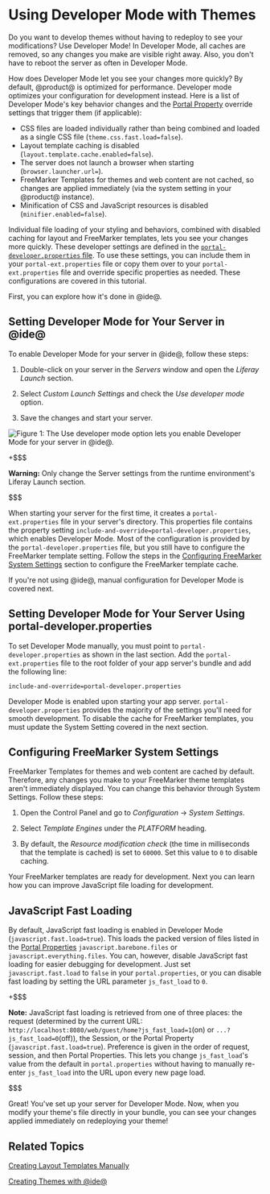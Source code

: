 # Using Developer Mode with Themes [](id=using-developer-mode-with-themes)

Do you want to develop themes without having to redeploy to see your 
modifications? Use Developer Mode! In Developer Mode, all caches are removed, so 
any changes you make are visible right away. Also, you don't have to reboot the 
server as often in Developer Mode.

How does Developer Mode let you see your changes more quickly? By default,
@product@ is optimized for performance. Developer mode optimizes your
configuration for development instead. Here is a list of Developer Mode's key
behavior changes and the 
[Portal Property](https://docs.liferay.com/portal/7.1/propertiesdoc/portal.properties.html)
override settings that trigger them (if applicable):

- CSS files are loaded individually rather than being combined and loaded as a
  single CSS file (`theme.css.fast.load=false`).
- Layout template caching is disabled (`layout.template.cache.enabled=false`).
- The server does not launch a browser when starting (`browser.launcher.url=`).
- FreeMarker Templates for themes and web content are not cached, so changes
  are applied immediately (via the system setting in your @product@ instance).
- Minification of CSS and JavaScript resources is disabled
  (`minifier.enabled=false`).

Individual file loading of your styling and behaviors, combined with disabled
caching for layout and FreeMarker templates, lets you see your changes more 
quickly. These developer settings are defined in the 
[`portal-developer.properties` file](https://github.com/liferay/liferay-portal/blob/7.1.x/portal-impl/src/portal-developer.properties). 
To use these settings, you can include them in your `portal-ext.properties` file 
or copy them over to your `portal-ext.properties` file and override specific 
properties as needed. These configurations are covered in this tutorial.

First, you can explore how it's done in @ide@. 

## Setting Developer Mode for Your Server in @ide@ [](id=setting-developer-mode-for-your-server-in-liferay-ide)

To enable Developer Mode for your server in @ide@, follow these steps: 
 
1.  Double-click on your server in the *Servers* window and open the 
    *Liferay Launch* section.
 
2.  Select *Custom Launch Settings* and check the *Use developer mode* option. 

3.  Save the changes and start your server.

![Figure 1: The *Use developer mode* option lets you enable Developer Mode for your server in @ide@.](../../../../images/developer-mode-ide.png)

+$$$

**Warning:** Only change the Server settings from the runtime environment's 
Liferay Launch section.

$$$

When starting your server for the first time, it creates a 
`portal-ext.properties` file in your server's directory. This properties file 
contains the property setting `include-and-override=portal-developer.properties`, 
which enables Developer Mode. Most of the configuration is provided by the 
`portal-developer.properties` file, but you still have to configure the 
FreeMarker template setting. Follow the steps in the 
[Configuring FreeMarker System Settings](/develop/tutorials/-/knowledge_base/7-1/using-developer-mode-with-themes#configuring-freemarker-system-settings) 
section to configure the FreeMarker template cache. 

If you're not using @ide@, manual configuration for Developer Mode is covered 
next.

## Setting Developer Mode for Your Server Using portal-developer.properties [](id=setting-developer-mode-for-your-server-using-portal-developer-properties)

To set Developer Mode manually, you must point to `portal-developer.properties` 
as shown in the last section. Add the `portal-ext.properties` file to the root 
folder of your app server's bundle and add the following line:

    include-and-override=portal-developer.properties
 
Developer Mode is enabled upon starting your app server. 
`portal-developer.properties` provides the majority of the settings you'll need 
for smooth development. To disable the cache for FreeMarker templates, you must 
update the System Setting covered in the next section. 

## Configuring FreeMarker System Settings [](id=configuring-freemarker-system-settings)

FreeMarker Templates for themes and web content are cached by default. 
Therefore, any changes you make to your FreeMarker theme templates aren't 
immediately displayed. You can change this behavior through System Settings. 
Follow these steps: 

1.  Open the Control Panel and go to *Configuration* &rarr; *System Settings*.

2.  Select *Template Engines* under the *PLATFORM* heading.

3.  By default, the *Resource modification check* (the time in milliseconds that
    the template is cached) is set to `60000`. Set this value to `0` to disable
    caching.

Your FreeMarker templates are ready for development. Next you can learn how you 
can improve JavaScript file loading for development. 

## JavaScript Fast Loading [](id=javascript-fast-loading)

By default, JavaScript fast loading is enabled in Developer Mode 
(`javascript.fast.load=true`). This loads the packed version of files listed in 
the 
[Portal Properties](https://docs.liferay.com/portal/7.1/propertiesdoc/portal.properties.html#JavaScript) 
`javascript.barebone.files` or `javascript.everything.files`. You can, however, 
disable JavaScript fast loading for easier debugging for development. Just set 
`javascript.fast.load` to `false` in your `portal.properties`, or you can 
disable fast loading by setting the URL parameter `js_fast_load` to `0`.

+$$$

**Note:** JavaScript fast loading is retrieved from one of three places: the 
request (determined by the current URL: 
`http://localhost:8080/web/guest/home?js_fast_load=1`(on) or 
`...?js_fast_load=0`(off)), the Session, or the Portal Property 
(`javascript.fast.load=true`). Preference is given in the order of request, 
session, and then Portal Properties. This lets you change `js_fast_load`'s value 
from the default in `portal.properties` without having to manually re-enter 
`js_fast_load` into the URL upon every new page load.

$$$

Great! You've set up your server for Developer Mode. Now, when you modify your 
theme's file directly in your bundle, you can see your changes applied 
immediately on redeploying your theme!

## Related Topics [](id=related-topics)

[Creating Layout Templates Manually](/develop/tutorials/-/knowledge_base/7-1/creating-layout-templates-manually)

[Creating Themes with @ide@](/develop/tutorials/-/knowledge_base/7-1/creating-themes-with-liferay-ide)

